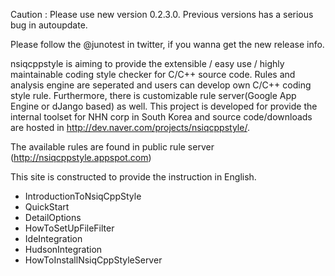 Caution : Please use new version 0.2.3.0. Previous versions has a serious bug in autoupdate.

 Please follow the @junotest in twitter, if you wanna get the new release info.


nsiqcppstyle is aiming to provide the extensible / easy use / highly maintainable coding style checker for C/C++ source code. Rules and analysis engine are seperated and users can develop own C/C++ coding style rule. Furthermore, there is customizable rule server(Google App Engine or dJango based) as well. This project is developed for provide the internal toolset for NHN corp in South Korea and source code/downloads are hosted in  http://dev.naver.com/projects/nsiqcppstyle/.

The available rules are found in public rule server (http://nsiqcppstyle.appspot.com)

This site is constructed to provide the instruction in English.

  * IntroductionToNsiqCppStyle
  * QuickStart
  * DetailOptions
  * HowToSetUpFileFilter
  * IdeIntegration
  * HudsonIntegration
  * HowToInstallNsiqCppStyleServer